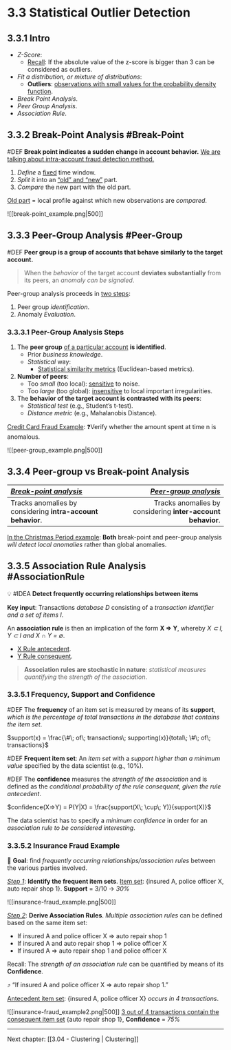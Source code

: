 # 3.3 Statistical Outlier Detection

## 3.3.1 Intro
- *Z-Score*:
	- <u>Recall</u>: If the absolute value of the z-score is bigger than 3 can be considered as outliers.
- *Fit a distribution, or mixture of distributions*:
	- **Outliers**: <u>observations with small values for the probability density function</u>.
- *Break Point Analysis*.
- *Peer Group Analysis*.
- *Association Rule*.

## 3.3.2 Break-Point Analysis #Break-Point 
#DEF **Break point indicates a sudden change in account behavior.**
<u>We are talking about intra-account fraud detection method.</u>
1. *Define* a <u>fixed</u> time window.
2. *Split* it into an <u>“old” and “new”</u> part.
3. *Compare* the new part with the old part.

<u>Old part</u> = local profile against which new observations are *compared*.

![[break-point_example.png|500]]

## 3.3.3 Peer-Group Analysis #Peer-Group
#DEF **Peer group is a group of accounts that behave similarly to the target account.**

> When the *behavior* of the target account **deviates substantially** from its peers, an *anomaly can be signaled*.

Peer-group analysis proceeds in <u>two steps</u>: 
1. Peer group *identification*.
2. Anomaly *Evaluation*.

### 3.3.3.1 Peer-Group Analysis Steps
1. The **peer group** <u>of a particular account</u> **is identified**.
	- Prior *business knowledge*.
	- *Statistical* way:
		- <u>Statistical similarity metrics</u> (Euclidean-based metrics).
2. **Number of peers**:
	- Too *small* (too local): <u>sensitive</u> to noise.
	- Too *large* (too global): <u>insensitive</u> to local important irregularities.
3. The **behavior of the target account is contrasted with its peers**:
	 - *Statistical test* (e.g., Student’s t-test).
	 - *Distance metric* (e.g., Mahalanobis Distance).

<u>Credit Card Fraud Example</u>:
❓Verify whether the amount spent at time n is anomalous.

![[peer-group_example.png|500]]

## 3.3.4 Peer-group vs Break-point Analysis

***<u>Break-point analysis</u>*** | ***<u>Peer-group analysis</u>*** 
:---------------- | ----------------:
Tracks anomalies by considering **intra-account behavior**.| Tracks anomalies by considering **inter-account behavior**.

<u>In the Christmas Period example</u>: 
**Both** break-point and peer-group analysis *will detect local anomalies* rather than global anomalies.

## 3.3.5 Association Rule Analysis #AssociationRule
💡 #IDEA **Detect frequently occurring relationships between items**

**Key input**: Transactions *database D* consisting of a *transaction identifier and a set of items I*.

An **association rule** is then an implication of the form **X ⇒ Y**, 
whereby *X ⊂  I, Y ⊂  I and X ∩ Y = ∅*.
- <u>X Rule antecedent</u>.
- <u>Y Rule consequent</u>.

> **Association rules are stochastic in nature**: *statistical measures quantifying* the *strength of the association*.

### 3.3.5.1 Frequency, Support and Confidence

#DEF The **frequency** of an item set is measured by means of its **support**, *which is the percentage of total transactions in the database that contains the item set*.

$support(x) = \frac{\#\; of\; transactions\; supporting(x)}{total\; \#\; of\; transactions}$

#DEF **Frequent item set**: An *item set* with a *support higher than a
minimum value* specified by the data scientist (e.g., 10%).

#DEF The **confidence** measures the *strength of the association* and is defined as the *conditional probability of the rule consequent, given the rule antecedent*.

$confidence(X=>Y) = P(Y|X) = \frac{support(X\; \cup\; Y)}{support(X)}$

The data scientist has to specify a *minimum confidence* in order for an *association rule to be considered interesting*.

### 3.3.5.2 Insurance Fraud Example 
🥅 **Goal**: find *frequently occurring relationships/association rules* between the various parties involved.

*<u>Step 1</u>*: **Identify the frequent item sets**.
<u>Item set</u>: {insured A, police officer X, auto repair shop 1}.
**Support** =  3/10 -> *30%*

![[insurance-fraud_example.png|500]]

*<u>Step 2</u>*: **Derive Association Rules**.
*Multiple association rules* can be defined based on the same item set:
- If insured A and police officer X ⇒ auto repair shop 1
- If insured A and auto repair shop 1 ⇒ police officer X
- If insured A ⇒ auto repair shop 1 and police officer X

Recall: The *strength of an association rule* can be quantified by means of its **Confidence**.

⤴️ “If insured A and police officer X ⇒ auto repair shop 1.”

<u>Antecedent item set</u>: {insured A, police officer X} *occurs in 4 transactions*.

![[insurance-fraud_example2.png|500]]
<u>3 out of 4 transactions contain the consequent item set</u> {auto repair shop 1}, **Confidence** = *75%*

---

Next chapter: [[3.04 - Clustering | Clustering]]
